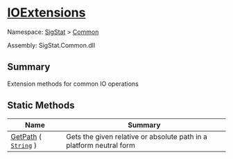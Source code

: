 # [IOExtensions](./IOExtensions.md)

Namespace: [SigStat]() > [Common](./README.md)

Assembly: SigStat.Common.dll

## Summary
Extension methods for common IO operations

## Static Methods

| Name | Summary<div><a href="#"><img width=466></a></div> | 
| --- | --- | 
| [GetPath](./Methods/IOExtensions--GetPath.md) ( [`String`](https://docs.microsoft.com/en-us/dotnet/api/System.String) ) | Gets the given relative or absolute path in a platform neutral form | 


